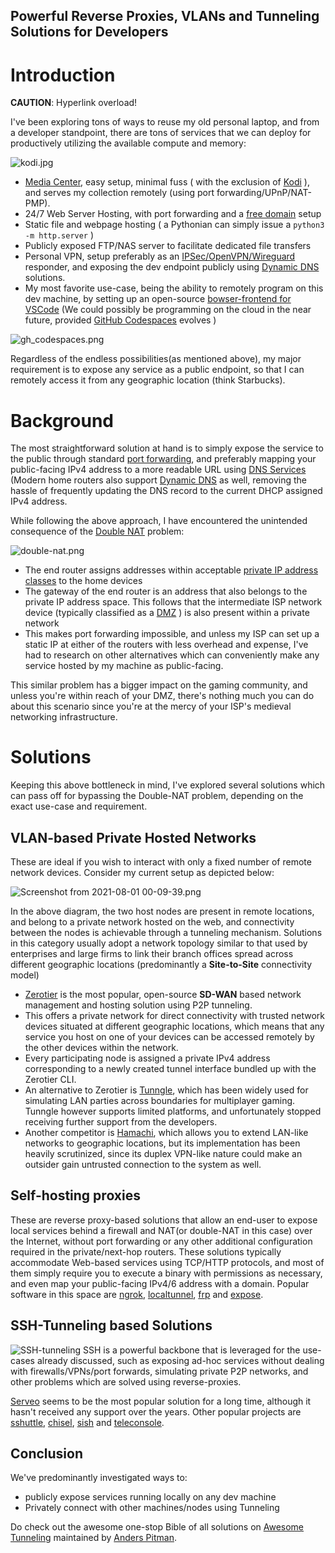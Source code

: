 ## Powerful Reverse Proxies, VLANs and Tunneling Solutions for Developers

# Introduction


**CAUTION**: Hyperlink overload!

I've been exploring tons of ways to reuse my old personal laptop, and from a developer standpoint, there are tons of services that we can deploy for productively utilizing the available compute and memory:

![kodi.jpg](https://cdn.hashnode.com/res/hashnode/image/upload/v1627802425563/LMY5rITxu.jpeg)

-  [Media Center](https://techhut.tv/turn-laptop-media-server-ubuntu-plex/), easy setup, minimal fuss ( with the exclusion of   [Kodi](https://www.makeuseof.com/tag/set-up-use-kodi-beginners/) ), and serves my collection remotely (using port forwarding/UPnP/NAT-PMP).
- 24/7 Web Server Hosting, with port forwarding and a  [free domain](https://www.freenom.com) setup
- Static file and webpage hosting ( a Pythonian can simply issue a `python3 -m http.server` )
- Publicly exposed FTP/NAS server to facilitate dedicated file transfers
- Personal VPN, setup preferably as an [IPSec/OpenVPN/Wireguard](https://www.ivpn.net/pptp-vs-ipsec-ikev2-vs-openvpn-vs-wireguard/) responder, and exposing the dev endpoint publicly using [Dynamic DNS](https://www.noip.com/) solutions.
- My most favorite use-case, being the ability to remotely program on this dev machine, by setting up an open-source  [bowser-frontend for VSCode](https://github.com/cdr/code-server) (We could possibly be programming on the cloud in the near future, provided  [GitHub Codespaces](https://github.com/features/codespaces) evolves )


![gh_codespaces.png](https://cdn.hashnode.com/res/hashnode/image/upload/v1627802574584/_iCxiG1yS.png)

Regardless of the endless possibilities(as mentioned above), my major requirement is to expose any service as a public endpoint, so that I can remotely access it from any geographic location (think Starbucks). 

# Background

The most straightforward solution at hand is to simply expose the service to the public through standard  [port forwarding](https://www.noip.com/support/knowledgebase/general-port-forwarding-guide/), and preferably mapping your public-facing IPv4 address to a more readable URL using [DNS Services](https://freedns.afraid.org/) (Modern home routers also support [Dynamic DNS](https://www.tp-link.com/us/support/faq/1367/) as well, removing the hassle of frequently updating the DNS record to the current DHCP assigned IPv4 address.

While following the above approach, I have encountered the unintended consequence of the  [Double NAT](https://helpdeskgeek.com/networking/what-is-double-nat-and-how-to-fix-it-on-a-network/) problem:

![double-nat.png](https://cdn.hashnode.com/res/hashnode/image/upload/v1627802709830/tLGI6PY8O.png)

- The end router assigns addresses within acceptable [private IP address classes](https://en.wikipedia.org/wiki/Private_network#Private_IPv4_addresses) to the home devices
- The gateway of the end router is an address that also belongs to the private IP address space. This follows that the intermediate ISP network device (typically classified as a  [DMZ](https://searchsecurity.techtarget.com/definition/DMZ) ) is also present within a private network
-   This makes port forwarding impossible, and unless my ISP can set up a static IP at either of the routers with less overhead and expense, I've had to research on other alternatives which can conveniently make any service hosted by my machine as public-facing.

This similar problem has a bigger impact on the gaming community, and unless you're within reach of your DMZ, there's nothing much you can do about this scenario since you're at the mercy of your ISP's medieval networking infrastructure. 

# Solutions

Keeping this above bottleneck in mind, I've explored several solutions which can pass off for bypassing the Double-NAT problem, depending on the exact use-case and requirement.

## VLAN-based Private Hosted Networks

These are ideal if you wish to interact with only a fixed number of remote network devices. Consider my current setup as depicted below:



![Screenshot from 2021-08-01 00-09-39.png](https://cdn.hashnode.com/res/hashnode/image/upload/v1627756812515/gLBvjHoDR.png)

In the above diagram, the two host nodes are present in remote locations, and belong to a private network hosted on the web, and connectivity between the nodes is achievable through a tunneling mechanism. Solutions in this category usually adopt a network topology similar to that used by enterprises and large firms to link their branch offices spread across different geographic locations (predominantly a **Site-to-Site** connectivity model)

- [Zerotier](https://www.zerotier.com) is the most popular, open-source **SD-WAN** based network management and hosting solution using P2P tunneling.
- This offers a private network for direct connectivity with trusted network devices situated at different geographic locations, which means that any service you host on one of your devices can be accessed remotely by the other devices within the network.
- Every participating node is assigned a private IPv4 address corresponding to a newly created tunnel interface bundled up with the Zerotier CLI.
- An alternative to Zerotier is [Tunngle](https://twitter.com/tunngle), which has been widely used for simulating LAN parties across boundaries for multiplayer gaming. Tunngle however supports limited platforms, and unfortunately stopped receiving further support from the developers. 
- Another competitor is [Hamachi](https://www.vpn.net/), which allows you to extend LAN-like networks to geographic locations, but its implementation has been heavily scrutinized, since its duplex VPN-like nature could make an outsider gain untrusted connection to the system as well.

## Self-hosting proxies

These are reverse proxy-based solutions that allow an end-user to expose local services behind a firewall and NAT(or double-NAT in this case)  over the Internet, without port forwarding or any other additional configuration required in the private/next-hop routers. These solutions typically accommodate Web-based services using TCP/HTTP protocols, and most of them simply require you to execute a binary with permissions as necessary, and even map your public-facing IPv4/6 address with a domain. Popular software in this space are [ngrok](https://ngrok.com/), [localtunnel](https://localtunnel.me), [frp](https://github.com/fatedier/frp) and [expose](https://expose.dev).

## SSH-Tunneling based Solutions

![SSH-tunneling](https://cdn.hashnode.com/res/hashnode/image/upload/v1627802236333/O5MeDmEqd.png)
SSH is a powerful backbone that is leveraged for the use-cases already discussed, such as exposing ad-hoc services without dealing with firewalls/VPNs/port forwards, simulating private P2P networks, and other problems which are solved using reverse-proxies.

[Serveo](https://serveo.net) seems to be the most popular solution for a long time, although it hasn't received any support over the years. Other popular projects are [sshuttle](https://github.com/sshuttle/sshuttle), [chisel](https://github.com/jpillora/chisel), [sish](https://ssi.sh/) and [teleconsole](https://www.teleconsole.com/).

## Conclusion

We've predominantly investigated ways to: 
- publicly expose services running locally on any dev machine
- Privately connect with other machines/nodes using Tunneling 

Do check out the awesome one-stop Bible of all solutions on  [Awesome Tunneling](https://github.com/anderspitman/awesome-tunneling) maintained by [Anders Pitman](https://apitman.com/). 